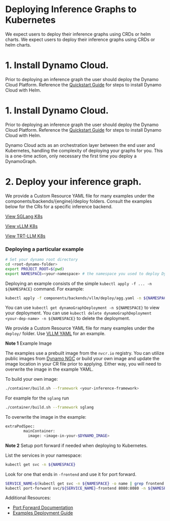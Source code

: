 <!--
SPDX-FileCopyrightText: Copyright (c) 2025 NVIDIA CORPORATION & AFFILIATES. All rights reserved.
SPDX-License-Identifier: Apache-2.0

Licensed under the Apache License, Version 2.0 (the "License");
you may not use this file except in compliance with the License.
You may obtain a copy of the License at

http://www.apache.org/licenses/LICENSE-2.0

Unless required by applicable law or agreed to in writing, software
distributed under the License is distributed on an "AS IS" BASIS,
WITHOUT WARRANTIES OR CONDITIONS OF ANY KIND, either express or implied.
See the License for the specific language governing permissions and
limitations under the License.
-->

# Deploying Inference Graphs to Kubernetes

 We expect users to deploy their inference graphs using CRDs or helm charts.
 We expect users to deploy their inference graphs using CRDs or helm charts.

# 1. Install Dynamo Cloud.

Prior to deploying an inference graph the user should deploy the Dynamo Cloud Platform. Reference the [Quickstart Guide](quickstart.md) for steps to install Dynamo Cloud with Helm.

# 1. Install Dynamo Cloud.

Prior to deploying an inference graph the user should deploy the Dynamo Cloud Platform. Reference the [Quickstart Guide](quickstart.md) for steps to install Dynamo Cloud with Helm.

Dynamo Cloud acts as an orchestration layer between the end user and Kubernetes, handling the complexity of deploying your graphs for you. This is a one-time action, only necessary the first time you deploy a DynamoGraph.

# 2. Deploy your inference graph.

We provide a Custom Resource YAML file for many examples under the components/backends/{engine}/deploy folders. Consult the examples below for the CRs for a specific inference backend.

[View SGLang K8s](../../../components/backends/sglang/deploy/README.md)

[View vLLM K8s](../../../components/backends/vllm/deploy/README.md)

[View TRT-LLM K8s](../../../components/backends/trtllm/deploy/README.md)

### Deploying a particular example

```bash
# Set your dynamo root directory
cd <root-dynamo-folder>
export PROJECT_ROOT=$(pwd)
export NAMESPACE=<your-namespace> # the namespace you used to deploy Dynamo cloud to.
```

Deploying an example consists of the simple `kubectl apply -f ... -n ${NAMESPACE}` command. For example:

```bash
kubectl apply -f components/backends/vllm/deploy/agg.yaml -n ${NAMESPACE}
```

You can use `kubectl get dynamoGraphDeployment -n ${NAMESPACE}` to view your deployment.
You can use `kubectl delete dynamoGraphDeployment <your-dep-name> -n ${NAMESPACE}` to delete the deployment.

We provide a Custom Resource YAML file for many examples under the `deploy/` folder.
Use [VLLM YAML](../../../components/backends/vllm/deploy/agg.yaml) for an example.

**Note 1** Example Image

The examples use a prebuilt image from the `nvcr.io` registry.
You can utilize public images from [Dynamo NGC](https://catalog.ngc.nvidia.com/orgs/nvidia/teams/ai-dynamo/collections/ai-dynamo) or build your own image and update the image location in your CR file prior to applying. Either way, you will need to overwrite the image in the example YAML.

To build your own image:

```bash
./container/build.sh --framework <your-inference-framework>
```

For example for the `sglang` run
```bash
./container/build.sh --framework sglang
```

To overwrite the image in the example:

```bash
extraPodSpec:
        mainContainer:
          image: <image-in-your-$DYNAMO_IMAGE>
```

**Note 2**
Setup port forward if needed when deploying to Kubernetes.

List the services in your namespace:

```bash
kubectl get svc -n ${NAMESPACE}
```
Look for one that ends in `-frontend` and use it for port forward.

```bash
SERVICE_NAME=$(kubectl get svc -n ${NAMESPACE} -o name | grep frontend | sed 's|.*/||' | sed 's|-frontend||' | head -n1)
kubectl port-forward svc/${SERVICE_NAME}-frontend 8080:8080 -n ${NAMESPACE}
```

Additional Resources:
- [Port Forward Documentation](https://kubernetes.io/docs/tasks/access-application-cluster/port-forward-access-application-cluster/)
- [Examples Deployment Guide](../../examples/README.md#deploying-a-particular-example)

